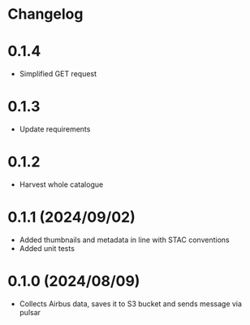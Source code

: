 # Changelog

# 0.1.4
- Simplified GET request

# 0.1.3
- Update requirements

# 0.1.2
- Harvest whole catalogue

# 0.1.1 (2024/09/02)
- Added thumbnails and metadata in line with STAC conventions
- Added unit tests

# 0.1.0 (2024/08/09)
- Collects Airbus data, saves it to S3 bucket and sends message via pulsar

